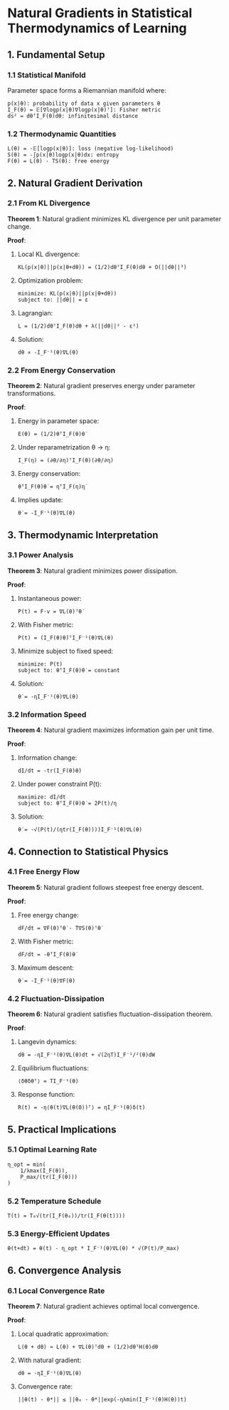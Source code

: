 # Natural Gradients in Statistical Thermodynamics of Learning

## 1. Fundamental Setup

### 1.1 Statistical Manifold
Parameter space forms a Riemannian manifold where:
```
p(x|θ): probability of data x given parameters θ
I_F(θ) = 𝔼[∇logp(x|θ)∇logp(x|θ)ᵀ]: Fisher metric
ds² = dθᵀI_F(θ)dθ: infinitesimal distance
```

### 1.2 Thermodynamic Quantities
```
L(θ) = -𝔼[logp(x|θ)]: loss (negative log-likelihood)
S(θ) = -∫p(x|θ)logp(x|θ)dx: entropy
F(θ) = L(θ) - TS(θ): free energy
```

## 2. Natural Gradient Derivation

### 2.1 From KL Divergence
**Theorem 1**: Natural gradient minimizes KL divergence per unit parameter change.

**Proof**:
1. Local KL divergence:
   ```
   KL(p(x|θ)||p(x|θ+dθ)) = (1/2)dθᵀI_F(θ)dθ + O(||dθ||³)
   ```

2. Optimization problem:
   ```
   minimize: KL(p(x|θ)||p(x|θ+dθ))
   subject to: ||dθ|| = ε
   ```

3. Lagrangian:
   ```
   L = (1/2)dθᵀI_F(θ)dθ + λ(||dθ||² - ε²)
   ```

4. Solution:
   ```
   dθ ∝ -I_F⁻¹(θ)∇L(θ)
   ```

### 2.2 From Energy Conservation
**Theorem 2**: Natural gradient preserves energy under parameter transformations.

**Proof**:
1. Energy in parameter space:
   ```
   E(θ) = (1/2)θ̇ᵀI_F(θ)θ̇
   ```

2. Under reparametrization θ → η:
   ```
   I_F(η) = (∂θ/∂η)ᵀI_F(θ)(∂θ/∂η)
   ```

3. Energy conservation:
   ```
   θ̇ᵀI_F(θ)θ̇ = η̇ᵀI_F(η)η̇
   ```

4. Implies update:
   ```
   θ̇ = -I_F⁻¹(θ)∇L(θ)
   ```

## 3. Thermodynamic Interpretation

### 3.1 Power Analysis
**Theorem 3**: Natural gradient minimizes power dissipation.

**Proof**:
1. Instantaneous power:
   ```
   P(t) = F·v = ∇L(θ)ᵀθ̇
   ```

2. With Fisher metric:
   ```
   P(t) = (I_F(θ)θ̇)ᵀI_F⁻¹(θ)∇L(θ)
   ```

3. Minimize subject to fixed speed:
   ```
   minimize: P(t)
   subject to: θ̇ᵀI_F(θ)θ̇ = constant
   ```

4. Solution:
   ```
   θ̇ = -ηI_F⁻¹(θ)∇L(θ)
   ```

### 3.2 Information Speed
**Theorem 4**: Natural gradient maximizes information gain per unit time.

**Proof**:
1. Information change:
   ```
   dI/dt = -tr(I_F(θ)θ̇)
   ```

2. Under power constraint P(t):
   ```
   maximize: dI/dt
   subject to: θ̇ᵀI_F(θ)θ̇ = 2P(t)/η
   ```

3. Solution:
   ```
   θ̇ = -√(P(t)/(ηtr(I_F(θ))))I_F⁻¹(θ)∇L(θ)
   ```

## 4. Connection to Statistical Physics

### 4.1 Free Energy Flow
**Theorem 5**: Natural gradient follows steepest free energy descent.

**Proof**:
1. Free energy change:
   ```
   dF/dt = ∇F(θ)ᵀθ̇ - T∇S(θ)ᵀθ̇
   ```

2. With Fisher metric:
   ```
   dF/dt = -θ̇ᵀI_F(θ)θ̇
   ```

3. Maximum descent:
   ```
   θ̇ = -I_F⁻¹(θ)∇F(θ)
   ```

### 4.2 Fluctuation-Dissipation
**Theorem 6**: Natural gradient satisfies fluctuation-dissipation theorem.

**Proof**:
1. Langevin dynamics:
   ```
   dθ = -ηI_F⁻¹(θ)∇L(θ)dt + √(2ηT)I_F⁻¹/²(θ)dW
   ```

2. Equilibrium fluctuations:
   ```
   ⟨δθδθᵀ⟩ = TI_F⁻¹(θ)
   ```

3. Response function:
   ```
   R(t) = -η⟨θ(t)∇L(θ(0))ᵀ⟩ = ηI_F⁻¹(θ)δ(t)
   ```

## 5. Practical Implications

### 5.1 Optimal Learning Rate
```
η_opt = min(
    1/λmax(I_F(θ)),
    P_max/(tr(I_F(θ)))
)
```

### 5.2 Temperature Schedule
```
T(t) = T₀√(tr(I_F(θ₀))/tr(I_F(θ(t))))
```

### 5.3 Energy-Efficient Updates
```
θ(t+dt) = θ(t) - η_opt * I_F⁻¹(θ)∇L(θ) * √(P(t)/P_max)
```

## 6. Convergence Analysis

### 6.1 Local Convergence Rate
**Theorem 7**: Natural gradient achieves optimal local convergence.

**Proof**:
1. Local quadratic approximation:
   ```
   L(θ + dθ) ≈ L(θ) + ∇L(θ)ᵀdθ + (1/2)dθᵀH(θ)dθ
   ```

2. With natural gradient:
   ```
   dθ = -ηI_F⁻¹(θ)∇L(θ)
   ```

3. Convergence rate:
   ```
   ||θ(t) - θ*|| ≤ ||θ₀ - θ*||exp(-ηλmin(I_F⁻¹(θ)H(θ))t)
   ```